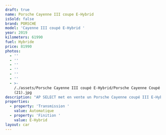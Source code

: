 ```yaml
---
draft: true
name: Porsche Cayenne III coupe E-Hybrid
isSold: false
brand: PORSCHE
model: 'Cayenne III coupé E-Hybrid '
year: 2019
kilometers: 61990
fuel: Hybride
price: 81990
photos:
  - ''
  - ''
  - ''
  - ''
  - ''
  - ''
  - >-
    /./assets/Porsche Cayenne III coupé E-Hybrid/Porsche Cayenne Coupé e-hybride
    (21).jpg
description: "AP SELECT met en vente un Porsche Cayenne coupé III E-Hybrid 3.0 V6 462ch PDK.\n\nModèle du 12/2019 avec 61990km.\n\nCouleur Schwartz métallic, intérieur cuir entendu noir avec surpiqûres noir et pack intérieur piano laqué.\n\nOrigine France \U0001F1EB\U0001F1F7, première main Porsche Lyon.\n\nVendu avec une garantie 12 mois.\n\nLe véhicule est en parfait état avec carnet complet et historique suivi Porsche.\n\nÉquipements et options :\n- Boîte Tiptronic 8\n- Toit panoramique\n- Pack intérieur piano laqué\n- Roues arrières directrices\n- Phares PDLS +\n- Freinage étriers vert hybrid\n- Pack Chrono\n- Sièges Sport électriques 18 positions\n- Jantes turbo 22’’\n- Keyless ouverture et démarrage sans clés\n- Intérieur Cuir entendu / surpiqûres noir\n- Sono BOSE\n- Sièges chauffants et ventilés à mémoire\n- Volant Sport multifonctions\n- Régulateur de vitesse\n- Caméra de recul 360\n\nDisponible et visible sur RDV pour acheteur sérieux.\n\nPossibilité d'une garantie 3, 6 ou 12 mois en supplément.\n\nRéalisation des démarches d'immatriculation.\n\nAP SELECT c'est des solutions de courtage et conciergerie sur mesure pour profiter librement de sa passion et de son patrimoine.\n\nPrenez le volant, AP SELECT s'occupe du reste."
properties:
  - property: 'Transmission '
    value: Automatique
  - property: 'Finition '
    value: E-Hybrid
layout: car
---
```


